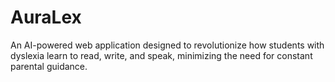 # AuraLex
An AI-powered web application designed to revolutionize how students with dyslexia learn to read, write, and speak, minimizing the need for constant parental guidance.
